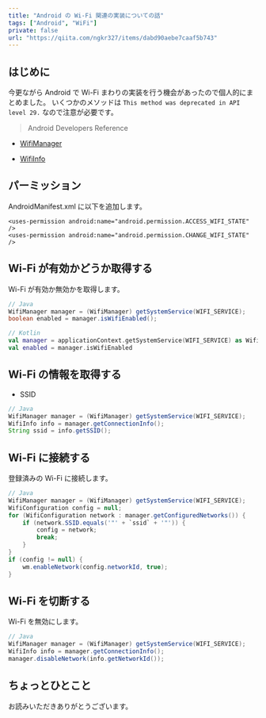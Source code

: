 ```yaml
---
title: "Android の Wi-Fi 関連の実装についての話"
tags: ["Android", "WiFi"]
private: false
url: "https://qiita.com/ngkr327/items/dabd90aebe7caaf5b743"
---
```


## はじめに

今更ながら Android で Wi-Fi まわりの実装を行う機会があったので個人的にまとめました。
いくつかのメソッドは `This method was deprecated in API level 29.` なので注意が必要です。

> Android Developers Reference

- [WifiManager](https://developer.android.com/reference/android/net/wifi/WifiManager)

- [WifiInfo](https://developer.android.com/reference/android/net/wifi/WifiInfo)

## パーミッション

AndroidManifest.xml に以下を追加します。

```
<uses-permission android:name="android.permission.ACCESS_WIFI_STATE" />
<uses-permission android:name="android.permission.CHANGE_WIFI_STATE" />
```

## Wi-Fi が有効かどうか取得する

Wi-Fi が有効か無効かを取得します。

```Java
// Java
WifiManager manager = (WifiManager) getSystemService(WIFI_SERVICE);
boolean enabled = manager.isWifiEnabled();
```

```Kotlin
// Kotlin
val manager = applicationContext.getSystemService(WIFI_SERVICE) as WifiManager
val enabled = manager.isWifiEnabled
```

## Wi-Fi の情報を取得する

- SSID

```Java
// Java
WifiManager manager = (WifiManager) getSystemService(WIFI_SERVICE);
WifiInfo info = manager.getConnectionInfo();
String ssid = info.getSSID();
```

## Wi-Fi に接続する

登録済みの Wi-Fi に接続します。

```Java
// Java
WifiManager manager = (WifiManager) getSystemService(WIFI_SERVICE);
WifiConfiguration config = null;
for (WifiConfiguration network : manager.getConfiguredNetworks()) {
    if (network.SSID.equals('"' + `ssid` + '"')) {
        config = network;
        break;
    }
}
if (config != null) {
    wm.enableNetwork(config.networkId, true);
}
```

## Wi-Fi を切断する

Wi-Fi を無効にします。

```Java
// Java
WifiManager manager = (WifiManager) getSystemService(WIFI_SERVICE);
WifiInfo info = manager.getConnectionInfo();
manager.disableNetwork(info.getNetworkId());
```

## ちょっとひとこと

お読みいただきありがとうございます。
